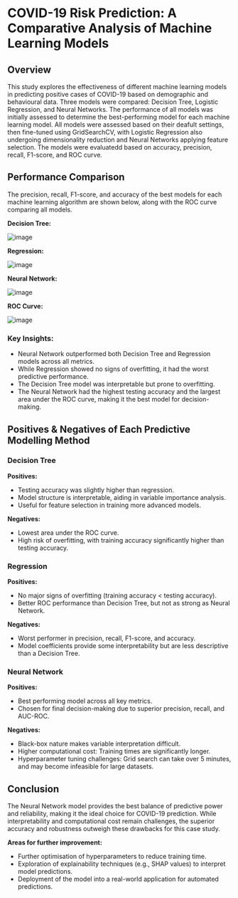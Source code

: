 # COVID-19 Risk Prediction: A Comparative Analysis of Machine Learning Models

## Overview
This study explores the effectiveness of different machine learning models in predicting positive cases of COVID-19 based on demographic and behavioural data. Three models were compared: Decision Tree, Logistic Regression, and Neural Networks. The performance of all models was initially assessed to determine the best-performing model for each machine learning model. All models were assessed based on their deafult settings, then fine-tuned using GridSearchCV, with Logistic Regression also undergoing dimensionality reduction and Neural Networks applying feature selection. The models were evaluatedd based on accuracy, precision, recall, F1-score, and ROC curve. 

## Performance Comparison
The precision, recall, F1-score, and accuracy of the best models for each machine learning algorithm are shown below, along with the ROC curve comparing all models.

**Decision Tree:**

![image](https://github.com/user-attachments/assets/b01654dc-a35e-46d4-9b04-a0725e7a488b)

**Regression:**

![image](https://github.com/user-attachments/assets/c41ae9a7-ed19-41d7-b4cd-1a098c19db90)

**Neural Network:**

![image](https://github.com/user-attachments/assets/9166aa9f-c7cb-4dec-bc82-89882b4fef97)

**ROC Curve:**

![image](https://github.com/user-attachments/assets/e53f44f6-6bbf-4335-9b33-37a8ce282b7a)

### Key Insights:
- Neural Network outperformed both Decision Tree and Regression models across all metrics.
- While Regression showed no signs of overfitting, it had the worst predictive performance.
- The Decision Tree model was interpretable but prone to overfitting.
- The Neural Network had the highest testing accuracy and the largest area under the ROC curve, making it the best model for decision-making.

## Positives & Negatives of Each Predictive Modelling Method

### **Decision Tree**
**Positives:**
- Testing accuracy was slightly higher than regression.
- Model structure is interpretable, aiding in variable importance analysis.
- Useful for feature selection in training more advanced models.

**Negatives:**
- Lowest area under the ROC curve.
- High risk of overfitting, with training accuracy significantly higher than testing accuracy.

### **Regression**
**Positives:**
- No major signs of overfitting (training accuracy < testing accuracy).
- Better ROC performance than Decision Tree, but not as strong as Neural Network.

**Negatives:**
- Worst performer in precision, recall, F1-score, and accuracy.
- Model coefficients provide some interpretability but are less descriptive than a Decision Tree.

### **Neural Network**
**Positives:**
- Best performing model across all key metrics.
- Chosen for final decision-making due to superior precision, recall, and AUC-ROC.

**Negatives:**
- Black-box nature makes variable interpretation difficult.
- Higher computational cost: Training times are significantly longer.
- Hyperparameter tuning challenges: Grid search can take over 5 minutes, and may become infeasible for large datasets.

## Conclusion
The Neural Network model provides the best balance of predictive power and reliability, making it the ideal choice for COVID-19 prediction. While interpretability and computational cost remain challenges, the superior accuracy and robustness outweigh these drawbacks for this case study.

**Areas for further improvement:**
- Further optimisation of hyperparameters to reduce training time.
- Exploration of explainability techniques (e.g., SHAP values) to interpret model predictions.
- Deployment of the model into a real-world application for automated predictions.









